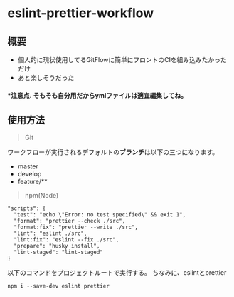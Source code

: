 # eslint-prettier-workflow
## 概要
- 個人的に現状使用してるGitFlowに簡単にフロントのCIを組み込みたかっただけ
- あと楽しそうだった
#### *注意点.  そもそも自分用だからymlファイルは適宜編集してね。

## 使用方法
> Git

ワークフローが実行されるデフォルトの**ブランチ**は以下の三つになります。
- master
- develop
- feature/**

> npm(Node)

  ```
  "scripts": {
    "test": "echo \"Error: no test specified\" && exit 1",
    "format": "prettier --check ./src",
    "format:fix": "prettier --write ./src",
    "lint": "eslint ./src",
    "lint:fix": "eslint --fix ./src",
    "prepare": "husky install",
    "lint-staged": "lint-staged"
  }
  ```
  
  以下のコマンドをプロジェクトルートで実行する。
  ちなみに、eslintとprettier
  ```
  npm i --save-dev eslint prettier
  ```
